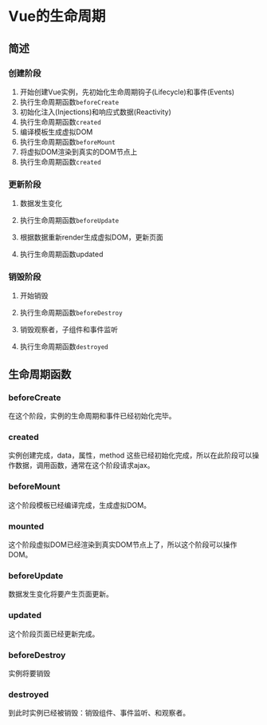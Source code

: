# Vue的生命周期

## 简述

### 创建阶段

1. 开始创建Vue实例，先初始化生命周期钩子(Lifecycle)和事件(Events)
2. 执行生命周期函数`beforeCreate`
3. 初始化注入(Injections)和响应式数据(Reactivity)
4. 执行生命周期函数`created`
5. 编译模板生成虚拟DOM
6. 执行生命周期函数`beforeMount`
7. 将虚拟DOM渲染到真实的DOM节点上
8. 执行生命周期函数`created`

### 更新阶段

1. 数据发生变化

2. 执行生命周期函数`beforeUpdate`

3. 根据数据重新render生成虚拟DOM，更新页面

4. 执行生命周期函数updated

### 销毁阶段

1. 开始销毁

2. 执行生命周期函数`beforeDestroy`

3. 销毁观察者，子组件和事件监听

4. 执行生命周期函数`destroyed`

## 生命周期函数

### beforeCreate

在这个阶段，实例的生命周期和事件已经初始化完毕。

### created

实例创建完成，data，属性，method 这些已经初始化完成，所以在此阶段可以操作数据，调用函数，通常在这个阶段请求ajax。

### beforeMount

这个阶段模板已经编译完成，生成虚拟DOM。

### mounted

这个阶段虚拟DOM已经渲染到真实DOM节点上了，所以这个阶段可以操作DOM。

### beforeUpdate

数据发生变化将要产生页面更新。

### updated

这个阶段页面已经更新完成。

### beforeDestroy

实例将要销毁

### destroyed

到此时实例已经被销毁：销毁组件、事件监听、和观察者。

